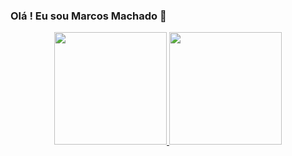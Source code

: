 ### Olá ! Eu sou Marcos Machado 👋

<div align="center">
  <a href="https://github.com/marcos010894">
  <img height="180em" src="https://github-readme-stats.vercel.app/api?username=marcos010894&show_icons=true&theme=dracula&include_all_commits=true&count_private=true"/>
  <img height="180em" src="https://github-readme-stats.vercel.app/api/top-langs/?username=marcos010894&layout=compact&langs_count=7&theme=dracula"/>
</div>
